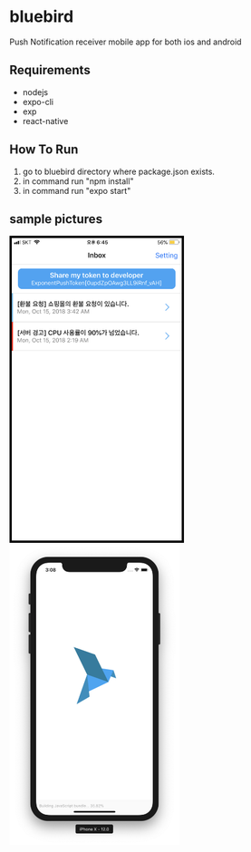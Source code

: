 # bluebird
Push Notification receiver mobile app for both ios and android

## Requirements
- nodejs
- expo-cli
- exp
- react-native

## How To Run
1. go to bluebird directory where package.json exists.
2. in command run "npm install"
3. in command run "expo start"


## sample pictures
<img src="./sample1.png" width="300" style="border: 4px solid black;"/> <img src="./sample2.png" width="300" />
